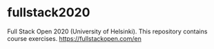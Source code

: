 # fullstack2020
Full Stack Open  2020 (University of Helsinki). This repository contains course exercises. https://fullstackopen.com/en

